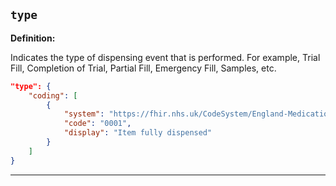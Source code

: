 ## `type`

<b>Definition:</b><br>

Indicates the type of dispensing event that is performed. For example, Trial Fill, Completion of Trial, Partial Fill, Emergency Fill, Samples, etc.

```json
"type": {
    "coding": [
        {
            "system": "https://fhir.nhs.uk/CodeSystem/England-MedicationDispenseType",
            "code": "0001",
            "display": "Item fully dispensed"
        }
    ]
}
```

---
